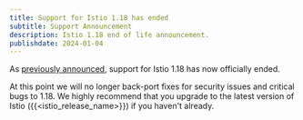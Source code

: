 ```yaml
---
title: Support for Istio 1.18 has ended
subtitle: Support Announcement
description: Istio 1.18 end of life announcement.
publishdate: 2024-01-04
---
```


As [previously announced](/pt-br/news/support/announcing-1.18-eol/), support for Istio 1.18 has now officially ended.

At this point we will no longer back-port fixes for security issues and critical bugs to 1.18. We highly recommend that
you upgrade to the latest version of Istio ({{<istio_release_name>}}) if you haven't already.

